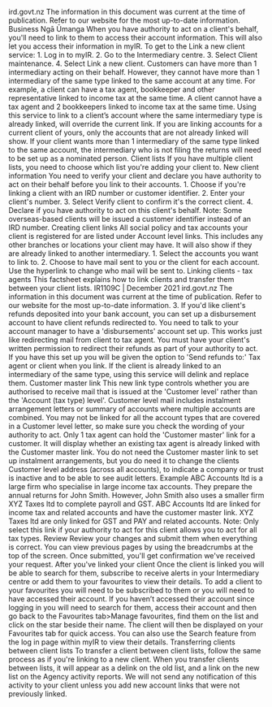 ird.govt.nz The information in this document was current at the time of publication. Refer to our website for the most up-to-date information. Business Ngā Ūmanga When you have authority to act on a client's behalf, you'll need to link to them to access their account information. This will also let you access their information in myIR. To get to the Link a new client service: 1. Log in to myIR. 2. Go to the Intermediary centre. 3. Select Client maintenance. 4. Select Link a new client. Customers can have more than 1 intermediary acting on their behalf. However, they cannot have more than 1 intermediary of the same type linked to the same account at any time. For example, a client can have a tax agent, bookkeeper and other representative linked to income tax at the same time. A client cannot have a tax agent and 2 bookkeepers linked to income tax at the same time. Using this service to link to a client’s account where the same intermediary type is already linked, will override the current link. If you are linking accounts for a current client of yours, only the accounts that are not already linked will show. If your client wants more than 1 intermediary of the same type linked to the same account, the intermediary who is not filing the returns will need to be set up as a nominated person. Client lists If you have multiple client lists, you need to choose which list you're adding your client to. New client information You need to verify your client and declare you have authority to act on their behalf before you link to their accounts. 1. Choose if you're linking a client with an IRD number or customer identifier. 2. Enter your client's number. 3. Select Verify client to confirm it's the correct client. 4. Declare if you have authority to act on this client's behalf. Note: Some overseas-based clients will be issued a customer identifier instead of an IRD number. Creating client links All social policy and tax accounts your client is registered for are listed under Account level links. This includes any other branches or locations your client may have. It will also show if they are already linked to another intermediary. 1. Select the accounts you want to link to. 2. Choose to have mail sent to you or the client for each account. Use the hyperlink to change who mail will be sent to. Linking clients - tax agents This factsheet explains how to link clients and transfer them between your client lists. IR1109C | December 2021 ird.govt.nz The information in this document was current at the time of publication. Refer to our website for the most up-to-date information. 3. If you'd like client's refunds deposited into your bank account, you can set up a disbursement account to have client refunds redirected to. You need to talk to your account manager to have a 'disbursements' account set up. This works just like redirecting mail from client to tax agent. You must have your client's written permission to redirect their refunds as part of your authority to act. If you have this set up you will be given the option to 'Send refunds to:' Tax agent or client when you link. If the client is already linked to an intermediary of the same type, using this service will delink and replace them. Customer master link This new link type controls whether you are authorised to receive mail that is issued at the 'Customer level' rather than the 'Account (tax type) level'. Customer level mail includes instalment arrangement letters or summary of accounts where multiple accounts are combined. You may not be linked for all the account types that are covered in a Customer level letter, so make sure you check the wording of your authority to act. Only 1 tax agent can hold the 'Customer master' link for a customer. It will display whether an existing tax agent is already linked with the Customer master link. You do not need the Customer master link to set up instalment arrangements, but you do need it to change the clients Customer level address (across all accounts), to indicate a company or trust is inactive and to be able to see audit letters. Example ABC Accounts ltd is a large firm who specialise in large income tax accounts. They prepare the annual returns for John Smith. However, John Smith also uses a smaller firm XYZ Taxes ltd to complete payroll and GST. ABC Accounts ltd are linked for income tax and related accounts and have the customer master link. XYZ Taxes ltd are only linked for GST and PAY and related accounts. Note: Only select this link if your authority to act for this client allows you to act for all tax types. Review Review your changes and submit them when everything is correct. You can view previous pages by using the breadcrumbs at the top of the screen. Once submitted, you'll get confirmation we've received your request. After you've linked your client Once the client is linked you will be able to search for them, subscribe to receive alerts in your Intermediary centre or add them to your favourites to view their details. To add a client to your favourites you will need to be subscribed to them or you will need to have accessed their account. If you haven’t accessed their account since logging in you will need to search for them, access their account and then go back to the Favourites tab>Manage favourites, find them on the list and click on the star beside their name. The client will then be displayed on your Favourites tab for quick access. You can also use the Search feature from the log in page within myIR to view their details. Transferring clients between client lists To transfer a client between client lists, follow the same process as if you're linking to a new client. When you transfer clients between lists, it will appear as a delink on the old list, and a link on the new list on the Agency activity reports. We will not send any notification of this activity to your client unless you add new account links that were not previously linked.